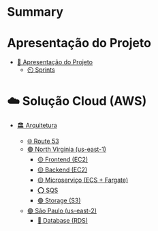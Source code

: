 # Summary

# Apresentação do Projeto
- [📃 Apresentação do Projeto](./apresentacao.md)
  - [⏲️ Sprints](./apresentacao/sprints.md)
# ☁️ Solução Cloud (AWS)
<!-- - [☁️ Solução Cloud (AWS)](./infra.md) -->
- [🏛️ Arquitetura](./infra.md)
  <!-- - [Regiões](./infra/regions.md) -->
  - [🌐 Route 53](./infra/route53.md)
  - [🟣 North Virginia (us-east-1)](./infra/regions/us-east-1.md)
    - [🟡 Frontend (EC2)](./infra/frontend.md)
    - [🟡 Backend (EC2)](./infra/backend.md)
    - [🟡 Microserviço (ECS + Fargate)](./infra/microservicos.md)
    - [⭕ SQS](./infra/sqs.md)
    - [🟢 Storage (S3)](./infra/storage.md)
  - [🟣 São Paulo (us-east-2)](./infra/regions/sa-east-1.md)
    - [🔵 Database (RDS)](./infra/database.md)

  <!-- - [💂‍♀️ IAM](./infra/iam.md) -->
<!-- - [💲 Estimativa de Custo](./infra/custo.md) -->
<!-- - [👨‍💻 IaC](./iac.md) -->
